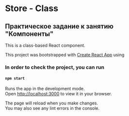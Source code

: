 # Store - Class

## Практическое задание к занятию "Компоненты"

This is a class-based React component.

This project was bootstrapped with [Create React App](https://github.com/facebook/create-react-app) using

### In order to check the project, you can run

#### `npm start`

Runs the app in the development mode.\
Open [http://localhost:3000](http://localhost:3000) to view it in your browser.

The page will reload when you make changes.\
You may also see any lint errors in the console.
